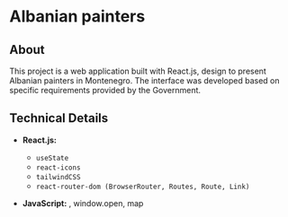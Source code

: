 # Albanian painters

## About
This project is a web application built with React.js, design to present Albanian painters in Montenegro. The interface was developed based on specific requirements provided by the Government.

## Technical Details
- **React.js:**
  - `useState`
  - `react-icons`
  - `tailwindCSS`
  - `react-router-dom (BrowserRouter, Routes, Route, Link)`
 
- **JavaScript:** , window.open, map
